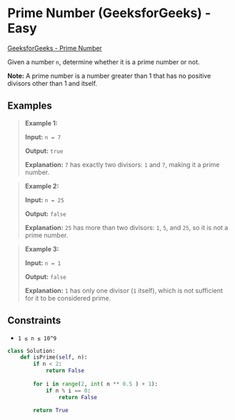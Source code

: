 # Prime Number (GeeksforGeeks) - Easy

[GeeksforGeeks - Prime Number](https://www.geeksforgeeks.org/problems/prime-number2314/1)

Given a number `n`, determine whether it is a prime number or not.

**Note:** A prime number is a number greater than 1 that has no positive divisors other than 1 and itself.

## Examples

> **Example 1:**
>
> **Input:** `n = 7`
>
> **Output:** `true`
>
> **Explanation:** `7` has exactly two divisors: `1` and `7`, making it a prime number.

> **Example 2:**
>
> **Input:** `n = 25`
>
> **Output:** `false`
>
> **Explanation:** `25` has more than two divisors: `1`, `5`, and `25`, so it is not a prime number.

> **Example 3:**
>
> **Input:** `n = 1`
>
> **Output:** `false`
>
> **Explanation:** `1` has only one divisor (`1` itself), which is not sufficient for it to be considered prime.

## Constraints

- `1 ≤ n ≤ 10^9`

```python
class Solution:
    def isPrime(self, n):
        if n < 2:
            return False
        
        for i in range(2, int( n ** 0.5 ) + 1):
            if n % i == 0:
                return False
                
        return True
```